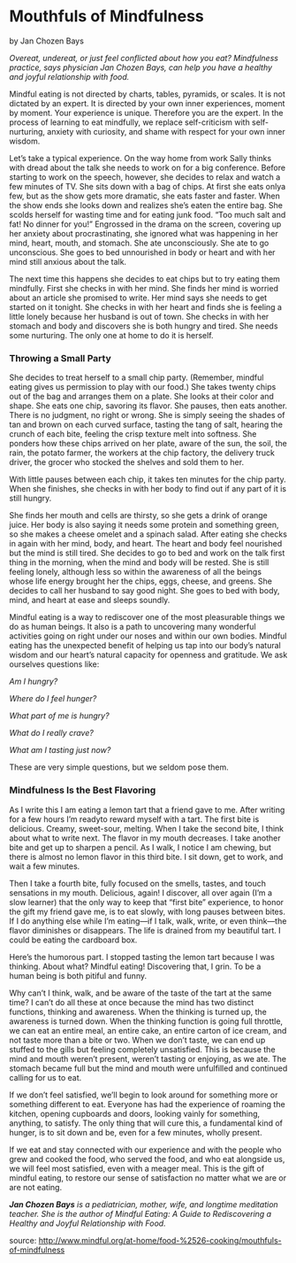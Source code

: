 Mouthfuls of Mindfulness
========================
by Jan Chozen Bays

_Overeat, undereat, or just feel conflicted about how you
eat? Mindfulness practice, says physician Jan Chozen
Bays, can help you have a healthy and joyful relationship
with food._

Mindful eating is not directed by charts,
tables, pyramids, or scales. It is not dictated by an
expert. It is directed by your own inner
experiences, moment by moment. Your
experience is unique. Therefore you are the
expert. In the process of learning to eat mindfully,
we replace self-criticism with self-nurturing,
anxiety with curiosity, and shame with respect for
your own inner wisdom.

Let’s take a typical experience. On the way
home from work Sally thinks with dread about the
talk she needs to work on for a big conference.
Before starting to work on the speech, however,
she decides to relax and watch a few minutes of
TV. She sits down with a bag of chips. At first she
eats onlya few, but as the show gets more
dramatic, she eats faster and faster. When the
show ends she looks down and realizes she’s eaten
the entire bag. She scolds herself for wasting time
and for eating junk food. “Too much salt and fat!
No dinner for you!” Engrossed in the drama on
the screen, covering up her anxiety about
procrastinating, she ignored what was happening
in her mind, heart, mouth, and stomach. She ate
unconsciously. She ate to go unconscious. She
goes to bed unnourished in body or heart and with
her mind still anxious about the talk.

The next time this happens she decides to eat
chips but to try eating them mindfully. First she
checks in with her mind. She finds her mind is
worried about an article she promised to write.
Her mind says she needs to get started on it tonight.
She checks in with her heart and finds she is
feeling a little lonely because her husband is out
of town. She checks in with her stomach and body
and discovers she is both hungry and tired. She
needs some nurturing. The only one at home to do
it is herself.

### Throwing a Small Party
She decides to treat herself to a small chip
party. (Remember, mindful eating gives us
permission to play with our food.) She takes
twenty chips out of the bag and arranges them on
a plate. She looks at their color and shape. She
eats one chip, savoring its flavor. She pauses, then
eats another. There is no judgment, no right or
wrong. She is simply seeing the shades of tan and
brown on each curved surface, tasting the tang of
salt, hearing the crunch of each bite, feeling the
crisp texture melt into softness. She ponders how
these chips arrived on her plate, aware of the sun,
the soil, the rain, the potato farmer, the workers at
the chip factory, the delivery truck driver, the
grocer who stocked the shelves and sold them to
her.

With little pauses between each chip, it takes
ten minutes for the chip party. When she finishes,
she checks in with her body to find out if any part
of it is still hungry.

She finds her mouth and cells are thirsty, so
she gets a drink of orange juice. Her body is also
saying it needs some protein and something green,
so she makes a cheese omelet and a spinach salad.
After eating she checks in again with her mind,
body, and heart. The heart and body feel
nourished but the mind is still tired. She decides to
go to bed and work on the talk first thing in the
morning, when the mind and body will be rested.
She is still feeling lonely, although less so within
the awareness of all the beings whose life energy
brought her the chips, eggs, cheese, and greens.
She decides to call her husband to say good night.
She goes to bed with body, mind, and heart at ease
and sleeps soundly.

Mindful eating is a way to rediscover one of
the most pleasurable things we do as human
beings. It also is a path to uncovering many
wonderful activities going on right under our
noses and within our own bodies. Mindful eating
has the unexpected benefit of helping us tap into
our body’s natural wisdom and our heart’s natural
capacity for openness and gratitude. We ask
ourselves questions like:

_Am I hungry?_

_Where do I feel hunger?_

_What part of me is hungry?_

_What do I really crave?_

_What am I tasting just now?_

These are very simple questions, but we
seldom pose them.

### Mindfulness Is the Best Flavoring
As I write this I am eating a lemon tart that a
friend gave to me. After writing for a few hours
I’m readyto reward myself with a tart. The first
bite is delicious. Creamy, sweet-sour, melting.
When I take the second bite, I think about what to
write next. The flavor in my mouth decreases. I
take another bite and get up to sharpen a pencil.
As I walk, I notice I am chewing, but there is
almost no lemon flavor in this third bite. I sit
down, get to work, and wait a few minutes.

Then I take a fourth bite, fully focused on the
smells, tastes, and touch sensations in my mouth.
Delicious, again! I discover, all over again (I’m a
slow learner) that the only way to keep that “first
bite” experience, to honor the gift my friend gave
me, is to eat slowly, with long pauses between
bites. If I do anything else while I’m eating—if I
talk, walk, write, or even think—the flavor diminishes
or disappears. The life is drained from my
beautiful tart. I could be eating the cardboard box.

Here’s the humorous part. I stopped tasting the
lemon tart because I was thinking. About what?
Mindful eating! Discovering that, I grin. To be a
human being is both pitiful and funny.

Why can’t I think, walk, and be aware of the
taste of the tart at the same time? I can’t do all
these at once because the mind has two distinct
functions, thinking and awareness. When the
thinking is turned up, the awareness is turned
down. When the thinking function is going full
throttle, we can eat an entire meal, an entire cake,
an entire carton of ice cream, and not taste more
than a bite or two. When we don’t taste, we can
end up stuffed to the gills but feeling completely
unsatisfied. This is because the mind and mouth
weren’t present, weren’t tasting or enjoying, as we
ate. The stomach became full but the mind and
mouth were unfulfilled and continued calling for
us to eat.

If we don’t feel satisfied, we’ll begin to look
around for something more or something different
to eat. Everyone has had the experience of roaming
the kitchen, opening cupboards and doors,
looking vainly for something, anything, to satisfy.
The only thing that will cure this, a fundamental
kind of hunger, is to sit down and be, even for a
few minutes, wholly present.

If we eat and stay connected with our experience
and with the people who grew and cooked
the food, who served the food, and who eat alongside
us, we will feel most satisfied, even with a
meager meal. This is the gift of mindful eating, to
restore our sense of satisfaction no matter what we
are or are not eating.

_**Jan Chozen Bays** is a pediatrician, mother, wife, and longtime
meditation teacher. She is the author of Mindful Eating: A Guide
to Rediscovering a Healthy and Joyful Relationship with Food._

source: <http://www.mindful.org/at-home/food-%2526-cooking/mouthfuls-of-mindfulness>
